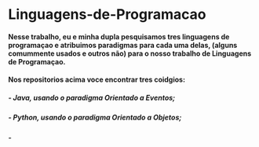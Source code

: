 # Linguagens-de-Programacao

#### Nesse trabalho, eu e minha dupla pesquisamos tres linguagens de programaçao e atribuimos paradigmas para cada uma delas, (alguns comummente usados e outros não) para o nosso trabalho de Linguagens de Programaçao.
#### Nos repositorios acima voce encontrar tres coidgios: 
##### - Java, usando o paradigma Orientado a Eventos;
##### - Python, usando o paradigma Orientado a Objetos;
##### - 
